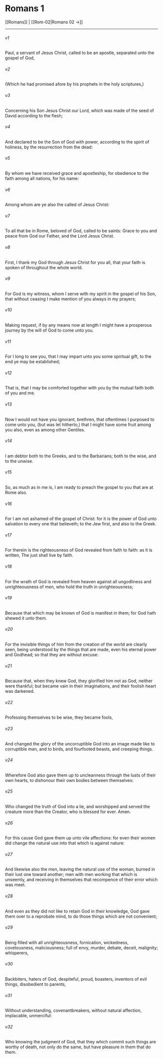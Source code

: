 # Romans 1

[[Romans]] | [[Rom-02|Romans 02 →]]
***

###### v1
Paul, a servant of Jesus Christ, called to be an apostle, separated unto the gospel of God,
###### v2
(Which he had promised afore by his prophets in the holy scriptures,)
###### v3
Concerning his Son Jesus Christ our Lord, which was made of the seed of David according to the flesh;
###### v4
And declared to be the Son of God with power, according to the spirit of holiness, by the resurrection from the dead:
###### v5
By whom we have received grace and apostleship, for obedience to the faith among all nations, for his name:
###### v6
Among whom are ye also the called of Jesus Christ:
###### v7
To all that be in Rome, beloved of God, called to be saints: Grace to you and peace from God our Father, and the Lord Jesus Christ.
###### v8
First, I thank my God through Jesus Christ for you all, that your faith is spoken of throughout the whole world.
###### v9
For God is my witness, whom I serve with my spirit in the gospel of his Son, that without ceasing I make mention of you always in my prayers;
###### v10
Making request, if by any means now at length I might have a prosperous journey by the will of God to come unto you.
###### v11
For I long to see you, that I may impart unto you some spiritual gift, to the end ye may be established;
###### v12
That is, that I may be comforted together with you by the mutual faith both of you and me.
###### v13
Now I would not have you ignorant, brethren, that oftentimes I purposed to come unto you, (but was let hitherto,) that I might have some fruit among you also, even as among other Gentiles.
###### v14
I am debtor both to the Greeks, and to the Barbarians; both to the wise, and to the unwise.
###### v15
So, as much as in me is, I am ready to preach the gospel to you that are at Rome also.
###### v16
For I am not ashamed of the gospel of Christ: for it is the power of God unto salvation to every one that believeth; to the Jew first, and also to the Greek.
###### v17
For therein is the righteousness of God revealed from faith to faith: as it is written, The just shall live by faith.
###### v18
For the wrath of God is revealed from heaven against all ungodliness and unrighteousness of men, who hold the truth in unrighteousness;
###### v19
Because that which may be known of God is manifest in them; for God hath shewed it unto them.
###### v20
For the invisible things of him from the creation of the world are clearly seen, being understood by the things that are made, even his eternal power and Godhead; so that they are without excuse:
###### v21
Because that, when they knew God, they glorified him not as God, neither were thankful; but became vain in their imaginations, and their foolish heart was darkened.
###### v22
Professing themselves to be wise, they became fools,
###### v23
And changed the glory of the uncorruptible God into an image made like to corruptible man, and to birds, and fourfooted beasts, and creeping things.
###### v24
Wherefore God also gave them up to uncleanness through the lusts of their own hearts, to dishonour their own bodies between themselves:
###### v25
Who changed the truth of God into a lie, and worshipped and served the creature more than the Creator, who is blessed for ever. Amen.
###### v26
For this cause God gave them up unto vile affections: for even their women did change the natural use into that which is against nature:
###### v27
And likewise also the men, leaving the natural use of the woman, burned in their lust one toward another; men with men working that which is unseemly, and receiving in themselves that recompence of their error which was meet.
###### v28
And even as they did not like to retain God in their knowledge, God gave them over to a reprobate mind, to do those things which are not convenient;
###### v29
Being filled with all unrighteousness, fornication, wickedness, covetousness, maliciousness; full of envy, murder, debate, deceit, malignity; whisperers,
###### v30
Backbiters, haters of God, despiteful, proud, boasters, inventors of evil things, disobedient to parents,
###### v31
Without understanding, covenantbreakers, without natural affection, implacable, unmerciful:
###### v32
Who knowing the judgment of God, that they which commit such things are worthy of death, not only do the same, but have pleasure in them that do them. 
